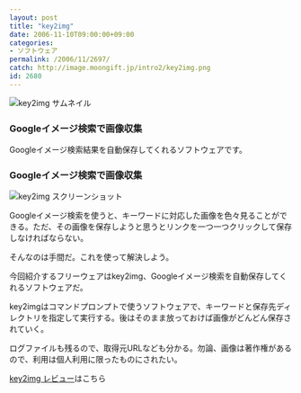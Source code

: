 ```yaml
---
layout: post
title: "key2img"
date: 2006-11-10T09:00:00+09:00
categories:
- ソフトウェア
permalink: /2006/11/2697/
catch: http://image.moongift.jp/intro2/key2img.png
id: 2680
---
```

 ![key2img サムネイル](http://image.moongift.jp/intro2/key2img.t.png "key2img サムネイル")
  

### Googleイメージ検索で画像収集
  
Googleイメージ検索結果を自動保存してくれるソフトウェアです。  
<!--more-->  

### Googleイメージ検索で画像収集
  

![key2img スクリーンショット](http://image.moongift.jp/intro2/key2img.png "key2img スクリーンショット")

  

Googleイメージ検索を使うと、キーワードに対応した画像を色々見ることができる。ただ、その画像を保存しようと思うとリンクを一つ一つクリックして保存しなければならない。

  

そんなのは手間だ。これを使って解決しよう。

  

今回紹介するフリーウェアはkey2img、Googleイメージ検索を自動保存してくれるソフトウェアだ。

  

key2imgはコマンドプロンプトで使うソフトウェアで、キーワードと保存先ディレクトリを指定して実行する。後はそのまま放っておけば画像がどんどん保存されていく。

  

ログファイルも残るので、取得元URLなども分かる。勿論、画像は著作権があるので、利用は個人利用に限ったものにされたい。

  

[key2img レビュー](http://fw.moongift.jp/review/i-2697.html)はこちら

